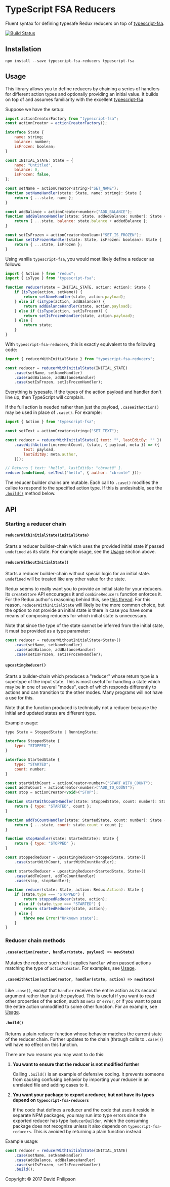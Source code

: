 # TypeScript FSA Reducers

Fluent syntax for defining typesafe Redux reducers on top of [typescript-fsa](https://github.com/aikoven/typescript-fsa).

[![Build Status](https://travis-ci.org/dphilipson/typescript-fsa-reducers.svg?branch=master)](https://travis-ci.org/dphilipson/typescript-fsa-reducers)

## Installation

```
npm install --save typescript-fsa-reducers typescript-fsa
```

## Usage

This library allows you to define reducers by chaining a series of handlers for different action
types and optionally providing an initial value. It builds on top of and assumes familiarity with
the excellent [typescript-fsa](https://github.com/aikoven/typescript-fsa).

Suppose we have the setup:
``` javascript
import actionCreatorFactory from "typescript-fsa";
const actionCreator = actionCreatorFactory();

interface State {
    name: string;
    balance: number;
    isFrozen: boolean;
}

const INITIAL_STATE: State = {
    name: "Untitled",
    balance: 0,
    isFrozen: false,
};

const setName = actionCreator<string>("SET_NAME");
function setNameHandler(state: State, name: string): State {
    return { ...state, name };
}

const addBalance = actionCreator<number>("ADD_BALANCE");
function addBalanceHandler(state: State, addedBalance: number): State {
    return { ...state, balance: state.balance + addedBalance };
}

const setIsFrozen = actionCreator<boolean>("SET_IS_FROZEN");
function setIsFrozenHandler(state: State, isFrozen: boolean): State {
    return { ...state, isFrozen };
}
```
Using vanilla `typescript-fsa`, you would most likely define a reducer as follows:
``` javascript
import { Action } from "redux";
import { isType } from "typescript-fsa";

function reducer(state = INITIAL_STATE, action: Action): State {
    if (isType(action, setName)) {
        return setNameHandler(state, action.payload);
    } else if (isType(action, addBalance)) {
        return addBalanceHandler(state, action.payload);
    } else if (isType(action, setIsFrozen)) {
        return setIsFrozenHandler(state, action.payload);
    } else {
        return state;
    }
}
```
With `typescript-fsa-reducers`, this is exactly equivalent to the following code:
``` javascript
import { reducerWithInitialState } from "typescript-fsa-reducers";

const reducer = reducerWithInitialState(INITIAL_STATE)
    .case(setName, setNameHandler)
    .case(addBalance, addBalanceHandler)
    .case(setIsFrozen, setIsFrozenHandler);
```
Everything is typesafe. If the types of the action payload and handler don't line up, then
TypeScript will complain.

If the full action is needed rather than just the payload, `.caseWithAction()` may be used in
place of `.case()`. For example:
``` javascript
import { Action } from "typescript-fsa";

const setText = actionCreator<string>("SET_TEXT");

const reducer = reducerWithInitialState({ text: "", lastEditBy: "" })
    .caseWithAction(incrementCount, (state, { payload, meta }) => ({
        text: payload,
        lastEditBy: meta.author,
    }));

// Returns { text: "hello", lastEditBy: "cbrontë" }.
reducer(undefined, setText("hello", { author: "cbrontë" }));
```
The reducer builder chains are mutable. Each call to `.case()` modifies the callee to respond to the
specified action type. If this is undesirable, see the [`.build()`](#build) method below.

## API

### Starting a reducer chain

#### `reducerWithInitialState(initialState)`

Starts a reducer builder-chain which uses the provided initial state if passed `undefined` as its
state. For example usage, see the [Usage](#usage) section above.

#### `reducerWithoutInitialState()`

Starts a reducer builder-chain without special logic for an initial state. `undefined` will be
treated like any other value for the state.

Redux seems to really want you to provide an initial state for your reducers. Its `createStore` API
encourages it and `combineReducers` function enforces it. For the Redux author's reasoning behind
this, see [this thread](https://github.com/reactjs/redux/issues/514). For this reason,
`reducerWithInitialState` will likely be the more common choice, but the option to not provide an
initial state is there in case you have some means of composing reducers for which initial state is
unnecessary.

Note that since the type of the state cannot be inferred from the initial state, it must be provided
as a type parameter:
``` javascript
const reducer = reducerWithoutInitialState<State>()
    .case(setName, setNameHandler)
    .case(addBalance, addBalanceHandler)
    .case(setIsFrozen, setIsFrozenHandler);
```

#### `upcastingReducer()`

Starts a builder-chain which produces a "reducer" whose return type is a supertype of the input
state. This is most useful for handling a state which may be in one of several "modes", each of
which responds differently to actions and can transition to the other modes. Many programs will
not have a use for this.

Note that the function produced is technically not a reducer because the initial and updated
states are different type.

Example usage:
``` javascript
type State = StoppedState | RunningState;

interface StoppedState {
    type: "STOPPED";
}

interface StartedState {
    type: "STARTED";
    count: number;
}

const startWithCount = actionCreator<number>("START_WITH_COUNT");
const addToCount = actionCreator<number>("ADD_TO_COUNT");
const stop = actionCreator<void>("STOP");

function startWithCountHandler(state: StoppedState, count: number): State {
    return { type: "STARTED", count };
}

function addToCountHandler(state: StartedState, count: number): State {
    return { ...state, count: state.count + count };
}

function stopHandler(state: StartedState): State {
    return { type: "STOPPED" };
}

const stoppedReducer = upcastingReducer<StoppedState, State>()
    .case(startWithCount, startWithCountHandler);

const startedReducer = upcastingReducer<StartedState, State>()
    .case(addToCount, addToCountHandler)
    .case(stop, stopHandler);

function reducer(state: State, action: Redux.Action): State {
    if (state.type === "STOPPED") {
        return stoppedReducer(state, action);
    } else if (state.type === "STARTED") {
        return startedReducer(state, action);
    } else {
        throw new Error("Unknown state");
    }
}
```

### Reducer chain methods

#### `.case(actionCreator, handler(state, payload) => newState)`

Mutates the reducer such that it applies `handler` when passed actions matching the type of
`actionCreator`. For examples, see [Usage](#usage).

#### `.caseWithAction(actionCreator, handler(state, action) => newState)`

Like `.case()`, except that `handler` receives the entire action as its second argument rather
than just the payload. This is useful if you want to read other properties of the action, such as
`meta` or `error`, or if you want to pass the entire action unmodified to some other function. For
an example, see [Usage](#usage).

#### `.build()`

Returns a plain reducer function whose behavior matches the current state of the reducer chain.
Further updates to the chain (through calls to `.case()`) will have no effect on this function.

There are two reasons you may want to do this:

1.  **You want to ensure that the reducer is not modified further**

    Calling `.build()` is an example of defensive coding. It prevents someone from causing confusing
    behavior by importing your reducer in an unrelated file and adding cases to it.

2.  **You want your package to export a reducer, but not have its types depend on
    `typescript-fsa-reducers`**

    If the code that defines a reducer and the code that uses it reside in separate NPM packages, you
    may run into type errors since the exported reducer has type `ReducerBuilder`, which the
    consuming package does not recognize unless it also depends on `typescript-fsa-reducers`. This is
    avoided by returning a plain function instead.

Example usage:

``` javascript
const reducer = reducerWithInitialState(INITIAL_STATE)
    .case(setName, setNameHandler)
    .case(addBalance, addBalanceHandler)
    .case(setIsFrozen, setIsFrozenHandler)
    .build();
```

Copyright © 2017 David Philipson
